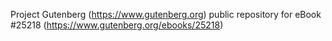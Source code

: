 Project Gutenberg (https://www.gutenberg.org) public repository for eBook #25218 (https://www.gutenberg.org/ebooks/25218)
